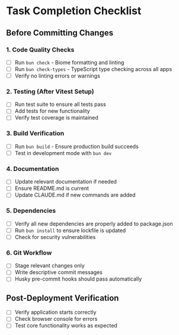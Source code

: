 # Task Completion Checklist

## Before Committing Changes

### 1. Code Quality Checks
- [ ] Run `bun check` - Biome formatting and linting
- [ ] Run `bun check-types` - TypeScript type checking across all apps
- [ ] Verify no linting errors or warnings

### 2. Testing (After Vitest Setup)
- [ ] Run test suite to ensure all tests pass
- [ ] Add tests for new functionality
- [ ] Verify test coverage is maintained

### 3. Build Verification
- [ ] Run `bun build` - Ensure production build succeeds
- [ ] Test in development mode with `bun dev`

### 4. Documentation
- [ ] Update relevant documentation if needed
- [ ] Ensure README.md is current
- [ ] Update CLAUDE.md if new commands are added

### 5. Dependencies
- [ ] Verify all new dependencies are properly added to package.json
- [ ] Run `bun install` to ensure lockfile is updated
- [ ] Check for security vulnerabilities

### 6. Git Workflow
- [ ] Stage relevant changes only
- [ ] Write descriptive commit messages
- [ ] Husky pre-commit hooks should pass automatically

## Post-Deployment Verification
- [ ] Verify application starts correctly
- [ ] Check browser console for errors
- [ ] Test core functionality works as expected